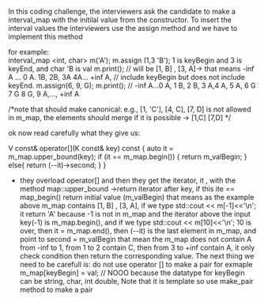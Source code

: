
In this coding challenge, the interviewers ask the candidate to make a interval_map with the initilal value from the constructor.
To insert the interval values the interviewers use the assign method and we have to implement this method

for example:  
interval_map <int, char> m('A'); 
m.assign (1,3 'B'); 1 is keyBegin and 3 is keyEnd, and char 'B is val 
m.print(); // will be [1, B] , [3, A]-> that means  -inf A ... 0 A. 1B, 2B, 3A 4A... +inf A, 
// include keyBegin but  does not include keyEnd.
m.assign(6, 9, G);
m.print(); // -inf A...0 A, 1 B, 2 B, 3 A,4 A, 5 A, 6 G 7 G 8 G, 9 A,..., +inf A

/*note that should make canonical: e.g., [1, 'C'], [4, C], [7, D]  is not allowed in m_map, the elements should merge if it is possible -> [1,C] [7,D]  */


ok now read carefully what they give us:

   V const& operator[](K const& key) const {
       auto it = m_map.upper_bound(key);
       if (it == m_map.begin()) {
           return m_valBegin;
       }
       else{
           return (--it)->second;
       }
   }

- they overload operator[] and then they get the iterator, it , with the method map::upper_bound ->return iterator after key, if this ite == map_begin() return initial value (m_valBegin)   that means as the example above m_map contains  [1, B] , [3, A], if we type std::cout << m[-1]<<'\n'; it return 'A'  because -1 is not in m_map and the iterator above the input key(-1) is m_map.begin(), and if we type std::cout << m[10]<<'\n'; 10 is over, then it = m_map.end(), then (--it) is the last element in m_map, and point to second = m_valBegin
that mean the m_map does not contain A from -inf to 1, from 1 to 2 contain C, then from 3 to +inf contain A, it only check condition then return the corresponding value.
The next thing we need to be carefull is: do not use operator [] to make a pair for exmaple m_map[keyBegin] = val; // NOOO
because the datatype for keyBegin can be string, char, int double, Note that it is template 
so use make_pair method to make a pair 

